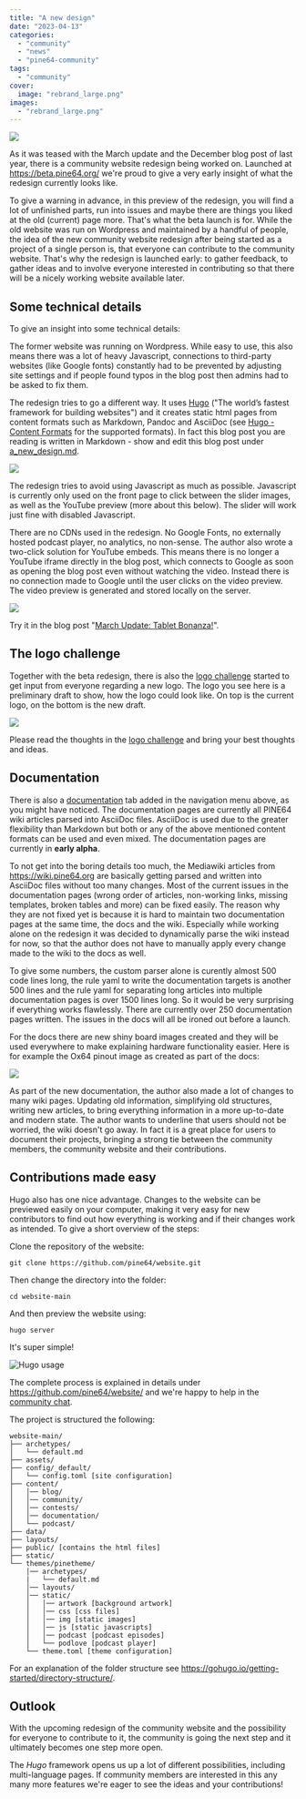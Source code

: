 ```yaml
---
title: "A new design"
date: "2023-04-13"
categories: 
  - "community"
  - "news"
  - "pine64-community"
tags: 
  - "community"
cover: 
  image: "rebrand_large.png"
images:
  - "rebrand_large.png"
---
```


![](/blog/images/rebrand_large.png) 

As it was teased with the March update and the December blog post of last year, there is a community website redesign being worked on. Launched at https://beta.pine64.org/ we're proud to give a very early insight of what the redesign currently looks like.

To give a warning in advance, in this preview of the redesign, you will find a lot of unfinished parts, run into issues and maybe there are things you liked at the old (current) page more. That's what the beta launch is for. While the old website was run on Wordpress and maintained by a handful of people, the idea of the new community website redesign after being started as a project of a single person is, that everyone can contribute to the community website. That's why the redesign is launched early: to gather feedback, to gather ideas and to involve everyone interested in contributing so that there will be a nicely working website available later.

## Some technical details

To give an insight into some technical details: 

The former website was running on Wordpress. While easy to use, this also means there was a lot of heavy Javascript, connections to third-party websites (like Google fonts) constantly had to be prevented by adjusting site settings and if people found typos in the blog post then admins had to be asked to fix them. 

The redesign tries to go a different way. It uses [Hugo](https://gohugo.io/) ("The world’s fastest framework for building websites") and it creates static html pages from content formats such as Markdown, Pandoc and AsciiDoc (see [Hugo - Content Formats](https://gohugo.io/content-management/formats/) for the supported formats). In fact this blog post you are reading is written in Markdown - show and edit this blog post under [a_new_design.md](https://github.com/pine64/website/blob/main/content/blog/a_new_design.md).

![](/blog/images/rebrand_structure.png)

The redesign tries to avoid using Javascript as much as possible. Javascript is currently only used on the front page to click between the slider images, as well as the YouTube preview (more about this below). The slider will work just fine with disabled Javascript.

There are no CDNs used in the redesign. No Google Fonts, no externally hosted podcast player, no analytics, no non-sense. The author also wrote a two-click solution for YouTube embeds. This means there is no longer a YouTube iframe directly in the blog post, which connects to Google as soon as opening the blog post even without watching the video. Instead there is no connection made to Google until the user clicks on the video preview. The video preview is generated and stored locally on the server.

![](/blog/images/rebrand_youtube.png)

Try it in the blog post "[March Update: Tablet Bonanza!](/2023/04/01/march-update-tablet-bonanza/)".


## The logo challenge

Together with the beta redesign, there is also the [logo challenge](/contests/the-logo-challenge/) started to get input from everyone regarding a new logo. The logo you see here is a preliminary draft to show, how the logo could look like. On top is the current logo, on the bottom is the new draft.

![](/blog/images/rebrand_logochallenge.png)

Please read the thoughts in the [logo challenge](/contests/the-logo-challenge/) and bring your best thoughts and ideas.

## Documentation

There is also a [documentation](/documentation/) tab added in the navigation menu above, as you might have noticed. The documentation pages are currently all PINE64 wiki articles parsed into AsciiDoc files. AsciiDoc is used due to the greater flexibility than Markdown but both or any of the above mentioned content formats can be used and even mixed. The documentation pages are currently in **early alpha**. 

To not get into the boring details too much, the Mediawiki articles from https://wiki.pine64.org are basically getting parsed and written into AsciiDoc files without too many changes. Most of the current issues in the documentation pages (wrong order of articles, non-working links, missing templates, broken tables and more) can be fixed easily. The reason why they are not fixed yet is because it is hard to maintain two documentation pages at the same time, the docs and  the wiki. Especially while working alone on the redesign it was decided to dynamically parse the wiki instead for now, so that the author does not have to manually apply every change made to the wiki to the docs as well. 

To give some numbers, the custom parser alone is curently almost 500 code lines long, the rule yaml to write the documentation targets is another 500 lines and the rule yaml for separating long articles into multiple documentation pages is over 1500 lines long. So it would be very surprising if everything works flawlessly. There are currently over 250 documentation pages written. The issues in the docs will all be ironed out before a launch.

For the docs there are new shiny board images created and they will be used everywhere to make explaining hardware functionality easier. Here is for example the Ox64 pinout image as created as part of the docs:

![](/blog/images/rebrand_ox64.png)

As part of the new documentation, the author also made a lot of changes to many wiki pages. Updating old information, simplifying old structures, writing new articles, to bring everything information in a more up-to-date and modern state. The author wants to underline that users should not be worried, the wiki doesn't go away. In fact it is a great place for users to document their projects, bringing a strong tie between the community members, the community website and their contributions.

## Contributions made easy

Hugo also has one nice advantage. Changes to the website can be previewed easily on your computer, making it very easy for new contributors to find out how everything is working and if their changes work as intended. To give a short overview of the steps:

Clone the repository of the website:

```
git clone https://github.com/pine64/website.git
```

Then change the directory into the folder:

```
cd website-main
```

And then preview the website using:

```
hugo server
```

It's super simple!

![Hugo usage](/blog/images/rebrand_hugo_usage.svg)

The complete process is explained in details under https://github.com/pine64/website/ and we're happy to help in the [community chat](/community/).

The project is structured the following:

```
website-main/
├── archetypes/
│   └── default.md
├── assets/
├── config/_default/
│   └── config.toml [site configuration]
├── content/
│   │── blog/
│   │── community/
│   │── contests/
│   │── documentation/
│   └── podcast/
├── data/
├── layouts/
├── public/ [contains the html files]
├── static/
└── themes/pinetheme/
    │── archetypes/
    |   └── default.md
    │── layouts/
    │── static/
    │   │── artwork [background artwork]
    │   │── css [css files]
    │   │── img [static images]
    │   │── js [static javascripts]
    │   │── podcast [podcast episodes]
    │   └── podlove [podcast player]
    └── theme.toml [theme configuration]
```

For an explanation of the folder structure see https://gohugo.io/getting-started/directory-structure/.

## Outlook

With the upcoming redesign of the community website and the possibility for everyone to contribute to it, the community is going the next step and it ultimately becomes one step more open. 

The *Hugo* framework opens us up a lot of different possibilities, including multi-language pages. If community members are interested in this any many more features we're eager to see the ideas and your contributions!